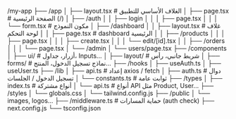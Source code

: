 
/my-app
├── /app
│   ├── layout.tsx               # الغلاف الأساسي للتطبيق
│   ├── page.tsx                 # الصفحة الرئيسية (/)
│   ├── /auth
│   │   ├── login
│   │   │   ├── page.tsx
│   │   │   └── form.tsx         # مكون النموذج
│   ├── /dashboard
│   │   ├── layout.tsx           # غلاف لوحة التحكم
│   │   ├── page.tsx             # dashboard الرئيسية
│   │   ├── /products
│   │   │   ├── page.tsx
│   │   │   ├── create.tsx
│   │   │   └── edit/[id].tsx
│   │   ├── /orders
│   │   │   └── page.tsx
│   └── /admin
│       └── users/page.tsx
├── /components
│   ├── ui/                      # أزرار، جداول، Inputs...
│   ├── layout/                  # شريط جانبي، رأس
│   ├── forms/                   # نماذج تسجيل الدخول، المنتج...
├── /hooks
│   ├── useAuth.ts
│   ├── useUser.ts
├── /lib
│   ├── api.ts                   # إعداد axios / fetch
│   ├── auth.ts                  # دوال تسجيل الدخول / الجلسات
│   └── constants.ts             # ثوابت عامة
├── /types
│   ├── index.ts                 # أنواع مشتركة
│   └── api.ts                   # أنواع API مثل Product, User...
├── /styles
│   └── globals.css
│   └── tailwind.config.js
├── /public
│   └── images, logos...
├── /middleware.ts              # حماية المسارات (auth check)
├── next.config.js
└── tsconfig.json
